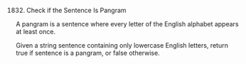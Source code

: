 1832. Check if the Sentence Is Pangram

A pangram is a sentence where every letter of the English alphabet appears at least once.

Given a string sentence containing only lowercase English letters, return true if sentence is a pangram, or false otherwise.

